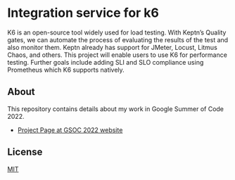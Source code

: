 #  Integration service for k6 
K6 is an open-source tool widely used for load testing. With Keptn’s Quality gates, we can automate the process of evaluating the results of the test and also monitor them. Keptn already has support for JMeter, Locust, Litmus Chaos, and others. This project will enable users to use K6 for performance testing. Further goals include adding SLI and SLO compliance using Prometheus which K6 supports natively.

## About 
This repository contains details about my work in Google Summer of Code 2022. 

- [Project Page at GSOC 2022 website](https://summerofcode.withgoogle.com/programs/2022/projects/0xICJhw8)

## License

[MIT](https://github.com/jainammm/keptn-k6-service/blob/main/LICENSE)
